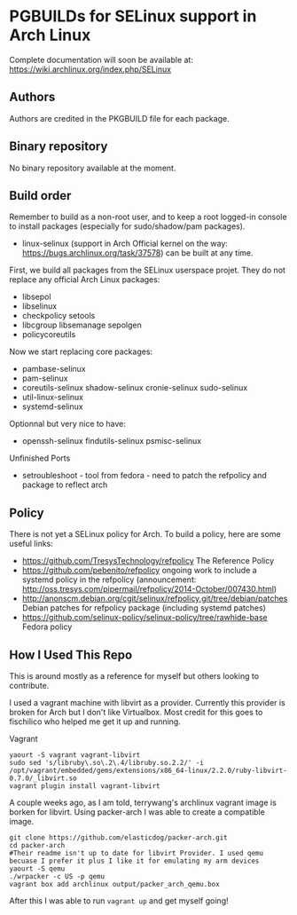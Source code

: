 PGBUILDs for SELinux support in Arch Linux
===========================================

Complete documentation will soon be available at:
https://wiki.archlinux.org/index.php/SELinux

Authors
-------

Authors are credited in the PKGBUILD file for each package.

Binary repository
-----------------

No binary repository available at the moment.

Build order
-----------

Remember to build as a non-root user, and to keep a root logged-in console to
install packages (especially for sudo/shadow/pam packages).

* linux-selinux (support in Arch Official kernel on the way:
  https://bugs.archlinux.org/task/37578) can be built at any time.

First, we build all packages from the SELinux userspace projet. They do not
replace any official Arch Linux packages:

* libsepol
* libselinux
* checkpolicy setools
* libcgroup libsemanage sepolgen
* policycoreutils

Now we start replacing core packages:

* pambase-selinux
* pam-selinux
* coreutils-selinux shadow-selinux cronie-selinux sudo-selinux
* util-linux-selinux
* systemd-selinux

Optionnal but very nice to have:
* openssh-selinux findutils-selinux psmisc-selinux

Unfinished Ports
* setroubleshoot - tool from fedora - need to patch the refpolicy and package to reflect arch

Policy
------

There is not yet a SELinux policy for Arch.  To build a policy, here are some useful links:

* https://github.com/TresysTechnology/refpolicy The Reference Policy
* https://github.com/pebenito/refpolicy ongoing work to include a systemd policy in the refpolicy (announcement: http://oss.tresys.com/pipermail/refpolicy/2014-October/007430.html)
* http://anonscm.debian.org/cgit/selinux/refpolicy.git/tree/debian/patches Debian patches for refpolicy package (including systemd patches)
* https://github.com/selinux-policy/selinux-policy/tree/rawhide-base Fedora policy

How I Used This Repo
--------------------
This is around mostly as a reference for myself but others looking to contribute.

I used a vagrant machine with libvirt as a provider. Currently this provider is broken for Arch but I don't like Virtualbox. Most credit for this goes to fischilico who helped me get it up and running.

Vagrant 
```
yaourt -S vagrant vagrant-libvirt
sudo sed 's/libruby\.so\.2\.4/libruby.so.2.2/' -i /opt/vagrant/embedded/gems/extensions/x86_64-linux/2.2.0/ruby-libvirt-0.7.0/_libvirt.so
vagrant plugin install vagrant-libvirt

```

A couple weeks ago, as I am told, terrywang's archlinux vagrant image is borken for libvirt. Using packer-arch I was able to create a compatible image.
```
git clone https://github.com/elasticdog/packer-arch.git
cd packer-arch
#Their readme isn't up to date for libvirt Provider. I used qemu becuase I prefer it plus I like it for emulating my arm devices
yaourt -S qemu
./wrpacker -c US -p qemu 
vagrant box add archlinux output/packer_arch_qemu.box
```

After this I was able to run ``vagrant up`` and get myself going!


